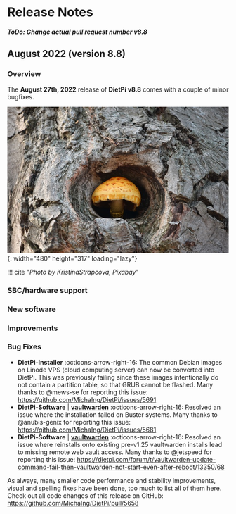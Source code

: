 # Release Notes

***ToDo: Change actual pull request number v8.8***

## August 2022 (version 8.8)

### Overview

The **August 27th, 2022** release of **DietPi v8.8** comes with a couple of minor bugfixes.

![mushroom in tree](../assets/images/dietpi-release-v8_8.jpg){: width="480" height="317" loading="lazy"}

!!! cite "_Photo by KristinaStrapcova, Pixabay_"

### SBC/hardware support

### New software

### Improvements

### Bug Fixes

- **DietPi-Installer** :octicons-arrow-right-16: The common Debian images on Linode VPS (cloud computing server) can now be converted into DietPi. This was previously failing since these images intentionally do not contain a partition table, so that GRUB cannot be flashed. Many thanks to @mews-se for reporting this issue: <https://github.com/MichaIng/DietPi/issues/5691>
- **DietPi-Software** | [**vaultwarden**](../../software/cloud/#vaultwarden) :octicons-arrow-right-16: Resolved an issue where the installation failed on Buster systems. Many thanks to @anubis-genix for reporting this issue: <https://github.com/MichaIng/DietPi/issues/5681>
- **DietPi-Software** | [**vaultwarden**](../../software/cloud/#vaultwarden) :octicons-arrow-right-16: Resolved an issue where reinstalls onto existing pre-v1.25 vaultwarden installs lead to missing remote web vault access. Many thanks to @jetspeed for reporting this issue: <https://dietpi.com/forum/t/vaultwarden-update-command-fail-then-vaultwarden-not-start-even-after-reboot/13350/68>

As always, many smaller code performance and stability improvements, visual and spelling fixes have been done, too much to list all of them here. Check out all code changes of this release on GitHub: <https://github.com/MichaIng/DietPi/pull/5658>
